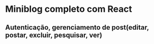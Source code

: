 # Miniblog completo com React
## Autenticação, gerenciamento de post(editar, postar, excluir, pesquisar, ver)
